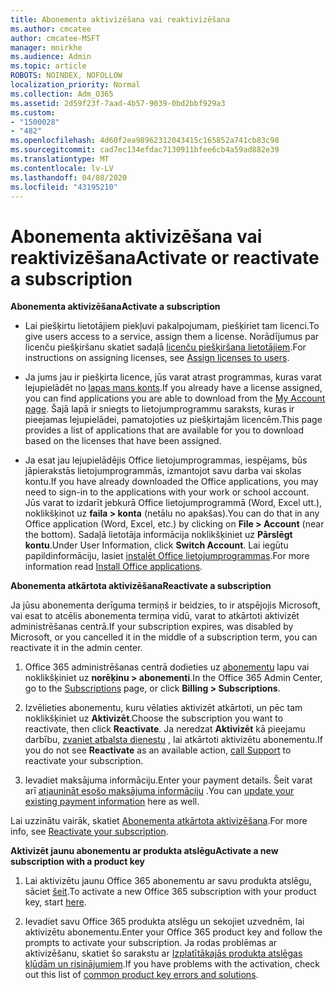 ```yaml
---
title: Abonementa aktivizēšana vai reaktivizēšana
ms.author: cmcatee
author: cmcatee-MSFT
manager: mnirkhe
ms.audience: Admin
ms.topic: article
ROBOTS: NOINDEX, NOFOLLOW
localization_priority: Normal
ms.collection: Adm_O365
ms.assetid: 2d59f23f-7aad-4b57-9039-0bd2bbf929a3
ms.custom:
- "1500028"
- "482"
ms.openlocfilehash: 4d60f2ea98962312043415c165852a741cb83c98
ms.sourcegitcommit: cad7ec134efdac7130911bfee6cb4a59ad882e39
ms.translationtype: MT
ms.contentlocale: lv-LV
ms.lasthandoff: 04/08/2020
ms.locfileid: "43195210"
---
```

# <a name="activate-or-reactivate-a-subscription"></a><span data-ttu-id="fa911-102">Abonementa aktivizēšana vai reaktivizēšana</span><span class="sxs-lookup"><span data-stu-id="fa911-102">Activate or reactivate a subscription</span></span>

<span data-ttu-id="fa911-103">**Abonementa aktivizēšana**</span><span class="sxs-lookup"><span data-stu-id="fa911-103">**Activate a subscription**</span></span>

- <span data-ttu-id="fa911-104">Lai piešķirtu lietotājiem piekļuvi pakalpojumam, piešķiriet tam licenci.</span><span class="sxs-lookup"><span data-stu-id="fa911-104">To give users access to a service, assign them a license.</span></span> <span data-ttu-id="fa911-105">Norādījumus par licenču piešķiršanu skatiet sadaļā [licenču piešķiršana lietotājiem](https://docs.microsoft.com/microsoft-365/admin/manage/assign-licenses-to-users?view=o365-worldwide).</span><span class="sxs-lookup"><span data-stu-id="fa911-105">For instructions on assigning licenses, see [Assign licenses to users](https://docs.microsoft.com/microsoft-365/admin/manage/assign-licenses-to-users?view=o365-worldwide).</span></span> 

- <span data-ttu-id="fa911-106">Ja jums jau ir piešķirta licence, jūs varat atrast programmas, kuras varat lejupielādēt no [lapas mans konts](https://portal.office.com/account/#installs).</span><span class="sxs-lookup"><span data-stu-id="fa911-106">If you already have a license assigned, you can find applications you are able to download from the [My Account page](https://portal.office.com/account/#installs).</span></span> <span data-ttu-id="fa911-107">Šajā lapā ir sniegts to lietojumprogrammu saraksts, kuras ir pieejamas lejupielādei, pamatojoties uz piešķirtajām licencēm.</span><span class="sxs-lookup"><span data-stu-id="fa911-107">This page provides a list of applications that are available for you to download based on the licenses that have been assigned.</span></span> 

- <span data-ttu-id="fa911-108">Ja esat jau lejupielādējis Office lietojumprogrammas, iespējams, būs jāpierakstās lietojumprogrammās, izmantojot savu darba vai skolas kontu.</span><span class="sxs-lookup"><span data-stu-id="fa911-108">If you have already downloaded the Office applications, you may need to sign-in to the applications with your work or school account.</span></span> <span data-ttu-id="fa911-109">Jūs varat to izdarīt jebkurā Office lietojumprogrammā (Word, Excel utt.), noklikšķinot uz **faila > konta** (netālu no apakšas).</span><span class="sxs-lookup"><span data-stu-id="fa911-109">You can do that in any Office application (Word, Excel, etc.) by clicking on **File > Account** (near the bottom).</span></span> <span data-ttu-id="fa911-110">Sadaļā lietotāja informācija noklikšķiniet uz **Pārslēgt kontu**.</span><span class="sxs-lookup"><span data-stu-id="fa911-110">Under User Information, click **Switch Account**.</span></span> <span data-ttu-id="fa911-111">Lai iegūtu papildinformāciju, lasiet [instalēt Office lietojumprogrammas](https://docs.microsoft.com/microsoft-365/admin/setup/install-applications).</span><span class="sxs-lookup"><span data-stu-id="fa911-111">For more information read [Install Office applications](https://docs.microsoft.com/microsoft-365/admin/setup/install-applications).</span></span> 

<span data-ttu-id="fa911-112">**Abonementa atkārtota aktivizēšana**</span><span class="sxs-lookup"><span data-stu-id="fa911-112">**Reactivate a subscription**</span></span>

<span data-ttu-id="fa911-113">Ja jūsu abonementa derīguma termiņš ir beidzies, to ir atspējojis Microsoft, vai esat to atcēlis abonementa termiņa vidū, varat to atkārtoti aktivizēt administrēšanas centrā.</span><span class="sxs-lookup"><span data-stu-id="fa911-113">If your subscription expires, was disabled by Microsoft, or you cancelled it in the middle of a subscription term, you can reactivate it in the admin center.</span></span>
  
1. <span data-ttu-id="fa911-114">Office 365 administrēšanas centrā dodieties uz [abonementu](https://go.microsoft.com/fwlink/p/?linkid=842054) lapu vai noklikšķiniet uz **norēķinu > abonementi**.</span><span class="sxs-lookup"><span data-stu-id="fa911-114">In the Office 365 Admin Center, go to the [Subscriptions](https://go.microsoft.com/fwlink/p/?linkid=842054) page, or click **Billing > Subscriptions**.</span></span>

2. <span data-ttu-id="fa911-115">Izvēlieties abonementu, kuru vēlaties aktivizēt atkārtoti, un pēc tam noklikšķiniet uz **Aktivizēt**.</span><span class="sxs-lookup"><span data-stu-id="fa911-115">Choose the subscription you want to reactivate, then click **Reactivate**.</span></span> <span data-ttu-id="fa911-116">Ja neredzat **Aktivizēt** kā pieejamu darbību, [zvaniet atbalsta dienestu](https://support.office.com/article/call-support-32a17ca7-6fa0-4870-8a8d-e25ba4ccfd4b) , lai atkārtoti aktivizētu abonementu.</span><span class="sxs-lookup"><span data-stu-id="fa911-116">If you do not see **Reactivate** as an available action, [call Support](https://support.office.com/article/call-support-32a17ca7-6fa0-4870-8a8d-e25ba4ccfd4b) to reactivate your subscription.</span></span>

3. <span data-ttu-id="fa911-117">Ievadiet maksājuma informāciju.</span><span class="sxs-lookup"><span data-stu-id="fa911-117">Enter your payment details.</span></span> <span data-ttu-id="fa911-118">Šeit varat arī [atjaunināt esošo maksājuma informāciju](https://docs.microsoft.com/microsoft-365/commerce/billing-and-payments/add-update-or-remove-credit-card-or-bank-account?view=o365-worldwide) .</span><span class="sxs-lookup"><span data-stu-id="fa911-118">You can [update your existing payment information](https://docs.microsoft.com/microsoft-365/commerce/billing-and-payments/add-update-or-remove-credit-card-or-bank-account?view=o365-worldwide) here as well.</span></span>

<span data-ttu-id="fa911-119">Lai uzzinātu vairāk, skatiet [Abonementa atkārtota aktivizēšana](https://docs.microsoft.com/office365/admin/subscriptions-and-billing/reactivate-your-subscription).</span><span class="sxs-lookup"><span data-stu-id="fa911-119">For more info, see [Reactivate your subscription](https://docs.microsoft.com/office365/admin/subscriptions-and-billing/reactivate-your-subscription).</span></span>

<span data-ttu-id="fa911-120">**Aktivizēt jaunu abonementu ar produkta atslēgu**</span><span class="sxs-lookup"><span data-stu-id="fa911-120">**Activate a new subscription with a product key**</span></span>

1. <span data-ttu-id="fa911-121">Lai aktivizētu jaunu Office 365 abonementu ar savu produkta atslēgu, sāciet [šeit](https://support.office.com/article/where-to-enter-your-office-product-key-0a82e5ae-739e-4b92-a6f4-2ec780c185db).</span><span class="sxs-lookup"><span data-stu-id="fa911-121">To activate a new Office 365 subscription with your product key, start [here](https://support.office.com/article/where-to-enter-your-office-product-key-0a82e5ae-739e-4b92-a6f4-2ec780c185db).</span></span> 

2. <span data-ttu-id="fa911-122">Ievadiet savu Office 365 produkta atslēgu un sekojiet uzvednēm, lai aktivizētu abonementu.</span><span class="sxs-lookup"><span data-stu-id="fa911-122">Enter your Office 365 product key and follow the prompts to activate your subscription.</span></span> <span data-ttu-id="fa911-123">Ja rodas problēmas ar aktivizēšanu, skatiet šo sarakstu ar [Izplatītākajās produkta atslēgas kļūdām un risinājumiem](https://docs.microsoft.com/microsoft-365/commerce/product-key-errors-and-solutions).</span><span class="sxs-lookup"><span data-stu-id="fa911-123">If you have problems with the activation, check out this list of [common product key errors and solutions](https://docs.microsoft.com/microsoft-365/commerce/product-key-errors-and-solutions).</span></span>
